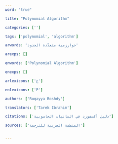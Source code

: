 ```yaml
---
word: "true"

title: "Polynomial Algorithm"

categories: ['']

tags: ['polynomial', 'algorithm']

arwords: 'خوارزمية متعدّدة الحدود'

arexps: []

enwords: ['Polynomial Algorithm']

enexps: []

arlexicons: ['خ']

enlexicons: ['P']

authors: ['Ruqayya Roshdy']

translators: ['Tarek Ibrahim']

citations: ['دليل أكسفورد في السانيات الحاسوبية']

sources: ['المنظمة العربية للترجمة']


---
```

